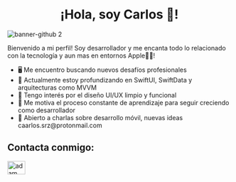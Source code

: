 <h1 align= "center"> ¡Hola, soy Carlos 👋! </h1>

![banner-github 2](https://github.com/user-attachments/assets/6caa7bec-a718-4497-995b-2152dafdfc94)

Bienvenido a mi perfil! Soy desarrollador y me encanta todo lo relacionado con la tecnología y aun mas en entornos  Apple🍏📱!

<ul>
  <li>🖥️ Me encuentro  buscando nuevos desafíos profesionales </li>
  <li>🧠 Actualmente estoy profundizando en SwiftUI, SwiftData y arquitecturas como MVVM </li>
  <li>🎨 Tengo interés por el diseño UI/UX limpio y funcional</li>
  <li>🚀 Me motiva el proceso constante de aprendizaje para seguir creciendo como desarrollador </li>
  <li>💬 Abierto a charlas sobre desarrollo móvil, nuevas ideas <link>caarlos.srz@protonmail.com</link> </li>
</ul>

## Contacta conmigo: 
  <a href="https://www.linkedin.com/in/carlos-ramos-suárez-57a808167/" target="blank"><img align="center"
      src="https://raw.githubusercontent.com/rahuldkjain/github-profile-readme-generator/master/src/images/icons/Social/linked-in-alt.svg"
      alt="adam pithewan" height="30" width="40" /></a>


